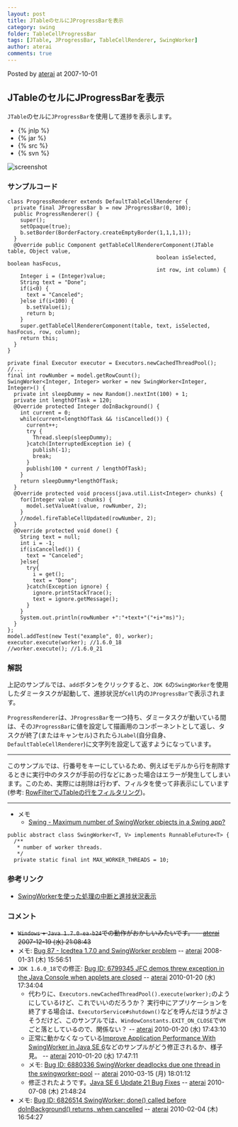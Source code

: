 ```yaml
---
layout: post
title: JTableのセルにJProgressBarを表示
category: swing
folder: TableCellProgressBar
tags: [JTable, JProgressBar, TableCellRenderer, SwingWorker]
author: aterai
comments: true
---
```


Posted by [aterai](http://terai.xrea.jp/aterai.html) at 2007-10-01

## JTableのセルにJProgressBarを表示
`JTable`のセルに`JProgressBar`を使用して進捗を表示します。

- {% jnlp %}
- {% jar %}
- {% src %}
- {% svn %}

<!-- dummy comment line for breaking list -->

![screenshot](https://lh3.googleusercontent.com/_9Z4BYR88imo/TQTUYeEtfWI/AAAAAAAAAl8/47mUyOKeiQY/s800/TableCellProgressBar.png)

### サンプルコード
<pre class="prettyprint"><code>class ProgressRenderer extends DefaultTableCellRenderer {
  private final JProgressBar b = new JProgressBar(0, 100);
  public ProgressRenderer() {
    super();
    setOpaque(true);
    b.setBorder(BorderFactory.createEmptyBorder(1,1,1,1));
  }
  @Override public Component getTableCellRendererComponent(JTable table, Object value,
                                               boolean isSelected, boolean hasFocus,
                                               int row, int column) {
    Integer i = (Integer)value;
    String text = "Done";
    if(i&lt;0) {
      text = "Canceled";
    }else if(i&lt;100) {
      b.setValue(i);
      return b;
    }
    super.getTableCellRendererComponent(table, text, isSelected, hasFocus, row, column);
    return this;
  }
}
</code></pre>
<pre class="prettyprint"><code>private final Executor executor = Executors.newCachedThreadPool();
//...
final int rowNumber = model.getRowCount();
SwingWorker&lt;Integer, Integer&gt; worker = new SwingWorker&lt;Integer, Integer&gt;() {
  private int sleepDummy = new Random().nextInt(100) + 1;
  private int lengthOfTask = 120;
  @Override protected Integer doInBackground() {
    int current = 0;
    while(current&lt;lengthOfTask &amp;&amp; !isCancelled()) {
      current++;
      try {
        Thread.sleep(sleepDummy);
      }catch(InterruptedException ie) {
        publish(-1);
        break;
      }
      publish(100 * current / lengthOfTask);
    }
    return sleepDummy*lengthOfTask;
  }
  @Override protected void process(java.util.List&lt;Integer&gt; chunks) {
    for(Integer value : chunks) {
      model.setValueAt(value, rowNumber, 2);
    }
    //model.fireTableCellUpdated(rowNumber, 2);
  }
  @Override protected void done() {
    String text = null;
    int i = -1;
    if(isCancelled()) {
      text = "Canceled";
    }else{
      try{
        i = get();
        text = "Done";
      }catch(Exception ignore) {
        ignore.printStackTrace();
        text = ignore.getMessage();
      }
    }
    System.out.println(rowNumber +":"+text+"("+i+"ms)");
  }
};
model.addTest(new Test("example", 0), worker);
executor.execute(worker); //1.6.0_18
//worker.execute(); //1.6.0_21
</code></pre>

### 解説
上記のサンプルでは、`add`ボタンをクリックすると、`JDK 6`の`SwingWorker`を使用したダミータスクが起動して、進捗状況が`Cell`内の`JProgressBar`で表示されます。

`ProgressRenderer`は、`JProgressBar`を一つ持ち、ダミータスクが動いている間は、その`JProgressBar`に値を設定して描画用のコンポーネントとして返し、タスクが終了(またはキャンセル)されたら`JLabel`(自分自身、`DefaultTableCellRenderer`)に文字列を設定して返すようになっています。

- - - -
このサンプルでは、行番号をキーにしているため、例えばモデルから行を削除するときに実行中のタスクが手前の行などにあった場合はエラーが発生してしまいます。このため、実際には削除は行わず、フィルタを使って非表示にしています(参考: [RowFilterでJTableの行をフィルタリング](http://terai.xrea.jp/Swing/RowFilter.html))。

- - - -
- メモ
    - [Swing - Maximum number of SwingWorker objects in a Swing app?](https://forums.oracle.com/thread/1364600)

<!-- dummy comment line for breaking list -->

<pre class="prettyprint"><code>public abstract class SwingWorker&lt;T, V&gt; implements RunnableFuture&lt;T&gt; {
  /**
   * number of worker threads.
   */
  private static final int MAX_WORKER_THREADS = 10;
</code></pre>

### 参考リンク
- [SwingWorkerを使った処理の中断と進捗状況表示](http://terai.xrea.jp/Swing/SwingWorker.html)

<!-- dummy comment line for breaking list -->

### コメント
- ~~`Windows` + `Java 1.7.0-ea-b24`での動作がおかしいみたいです。 -- [aterai](http://terai.xrea.jp/aterai.html) 2007-12-19 (水) 21:08:43~~
- メモ: [Bug 87 - Icedtea 1.7.0 and SwingWorker problem](http://icedtea.classpath.org/bugzilla/show_bug.cgi?id=87) -- [aterai](http://terai.xrea.jp/aterai.html) 2008-01-31 (木) 15:56:51
- `JDK 1.6.0_18`での修正: [Bug ID: 6799345 JFC demos threw exception in the Java Console when applets are closed](http://bugs.sun.com/bugdatabase/view_bug.do?bug_id=6799345) -- [aterai](http://terai.xrea.jp/aterai.html) 2010-01-20 (水) 17:34:04
    - 代わりに、`Executors.newCachedThreadPool().execute(worker);`のようにしているけど、これでいいのだろうか？ 実行中にアプリケーションを終了する場合は、`ExecutorService#shutdown()`などを呼んだほうがよさそうだけど、このサンプルでは、`WindowConstants.EXIT_ON_CLOSE`で`VM`ごと落としているので、関係ない？ -- [aterai](http://terai.xrea.jp/aterai.html) 2010-01-20 (水) 17:43:10
    - 正常に動かなくなっている[Improve Application Performance With SwingWorker in Java SE 6](http://www.oracle.com/technetwork/articles/javase/swingworker-137249.html)などのサンプルがどう修正されるか、様子見。 -- [aterai](http://terai.xrea.jp/aterai.html) 2010-01-20 (水) 17:47:11
    - メモ: [Bug ID: 6880336 SwingWorker deadlocks due one thread in the swingworker-pool](http://bugs.sun.com/bugdatabase/view_bug.do?bug_id=6880336) -- [aterai](http://terai.xrea.jp/aterai.html) 2010-03-15 (月) 18:01:12
    - 修正されたようです。[Java SE 6 Update 21 Bug Fixes](http://www.oracle.com/technetwork/java/javase/bugfixes6u21-156339.html) -- [aterai](http://terai.xrea.jp/aterai.html) 2010-07-08 (木) 21:48:24
- メモ: [Bug ID: 6826514 SwingWorker: done() called before doInBackground() returns, when cancelled](http://bugs.sun.com/bugdatabase/view_bug.do?bug_id=6826514) -- [aterai](http://terai.xrea.jp/aterai.html) 2010-02-04 (木) 16:54:27

<!-- dummy comment line for breaking list -->

